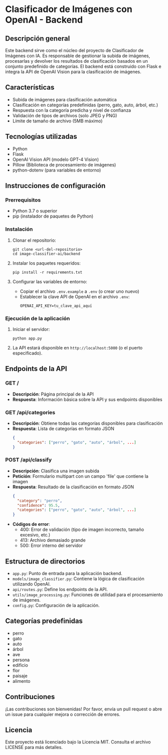 # Clasificador de Imágenes con OpenAI - Backend

## Descripción general
Este backend sirve como el núcleo del proyecto de Clasificador de Imágenes con IA. Es responsable de gestionar la subida de imágenes, procesarlas y devolver los resultados de clasificación basados en un conjunto predefinido de categorías. El backend está construido con Flask e integra la API de OpenAI Vision para la clasificación de imágenes.

## Características
- Subida de imágenes para clasificación automática
- Clasificación en categorías predefinidas (perro, gato, auto, árbol, etc.)
- Respuesta con la categoría predicha y nivel de confianza
- Validación de tipos de archivos (solo JPEG y PNG)
- Límite de tamaño de archivo (5MB máximo)

## Tecnologías utilizadas
- Python
- Flask
- OpenAI Vision API (modelo GPT-4 Vision)
- Pillow (Biblioteca de procesamiento de imágenes)
- python-dotenv (para variables de entorno)

## Instrucciones de configuración

### Prerrequisitos
- Python 3.7 o superior
- pip (instalador de paquetes de Python)

### Instalación
1. Clonar el repositorio:
   ```
   git clone <url-del-repositorio>
   cd image-classifier-ai/backend
   ```

2. Instalar los paquetes requeridos:
   ```
   pip install -r requirements.txt
   ```

3. Configurar las variables de entorno:
   - Copiar el archivo `.env.example` a `.env` (o crear uno nuevo)
   - Establecer la clave API de OpenAI en el archivo `.env`:
     ```
     OPENAI_API_KEY=tu_clave_api_aquí
     ```

### Ejecución de la aplicación
1. Iniciar el servidor:
   ```
   python app.py
   ```

2. La API estará disponible en `http://localhost:5000` (o el puerto especificado).

## Endpoints de la API

### GET /
- **Descripción**: Página principal de la API
- **Respuesta**: Información básica sobre la API y sus endpoints disponibles

### GET /api/categories
- **Descripción**: Obtiene todas las categorías disponibles para clasificación
- **Respuesta**: Lista de categorías en formato JSON
  ```json
  {
    "categories": ["perro", "gato", "auto", "árbol", ...]
  }
  ```

### POST /api/classify
- **Descripción**: Clasifica una imagen subida
- **Petición**: Formulario multipart con un campo 'file' que contiene la imagen
- **Respuesta**: Resultado de la clasificación en formato JSON
  ```json
  {
    "category": "perro",
    "confidence": 95.5,
    "categories": ["perro", "gato", "auto", "árbol", ...]
  }
  ```
- **Códigos de error**:
  - 400: Error de validación (tipo de imagen incorrecto, tamaño excesivo, etc.)
  - 413: Archivo demasiado grande
  - 500: Error interno del servidor

## Estructura de directorios
- `app.py`: Punto de entrada para la aplicación backend.
- `models/image_classifier.py`: Contiene la lógica de clasificación utilizando OpenAI.
- `api/routes.py`: Define los endpoints de la API.
- `utils/image_processing.py`: Funciones de utilidad para el procesamiento de imágenes.
- `config.py`: Configuración de la aplicación.

## Categorías predefinidas
- perro
- gato
- auto
- árbol
- ave
- persona
- edificio
- flor
- paisaje
- alimento

## Contribuciones
¡Las contribuciones son bienvenidas! Por favor, envía un pull request o abre un issue para cualquier mejora o corrección de errores.

## Licencia
Este proyecto está licenciado bajo la Licencia MIT. Consulta el archivo LICENSE para más detalles.